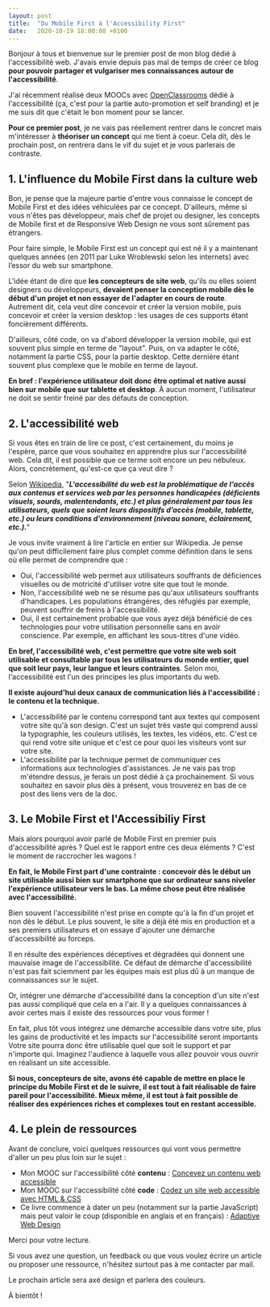 ```yaml
---
layout: post
title:  "Du Mobile First à l'Accessibility First"
date:   2020-10-19 18:00:00 +0100
---
```



Bonjour à tous et bienvenue sur le premier post de mon blog dédié à l'accessibilité web. J'avais envie depuis pas mal de temps de créer ce blog **pour pouvoir partager et vulgariser mes connaissances autour de l'accessibilité**.

J'ai récemment réalisé deux MOOCs avec [OpenClassrooms](https://openclassrooms.com/) dédié à l'accessibilité (ça, c'est pour la partie auto-promotion et self branding) et je me suis dit que c'était le bon moment pour se lancer.

**Pour ce premier post**, je ne vais pas réellement rentrer dans le concret mais m'intéresser à **théoriser un concept** qui me tient à coeur. Cela dit, dès le prochain post, on rentrera dans le vif du sujet et je vous parlerais de contraste.


## 1. L'influence du Mobile First dans la culture web

Bon, je pense que la majeure partie d'entre vous connaisse le concept de Mobile First et des idées véhiculées par ce concept. D'ailleurs, même si vous n'êtes pas développeur, mais chef de projet ou designer, les concepts de Mobile first et de Responsive Web Design ne vous sont sûrement pas étrangers.

Pour faire simple, le Mobile First est un concept qui est né il y a maintenant quelques années (en 2011 par Luke Wroblewski selon les internets) avec l’essor du web sur smartphone.

L'idée étant de dire que **les concepteurs de site web**, qu'ils ou elles soient designers ou développeurs, **devaient penser la conception mobile dès le début d'un projet et non essayer de l'adapter en cours de route**. Autrement dit, cela veut dire concevoir et créer la version mobile, puis concevoir et créer la version desktop : les usages de ces supports étant foncièrement différents.

D'ailleurs, côté code, on va d'abord développer la version mobile, qui est souvent plus simple en terme de "layout". Puis, on va adapter le côté, notamment la partie CSS, pour la partie desktop. Cette dernière étant souvent plus complexe que le mobile en terme de layout.

**En  bref : l'expérience utilisateur doit donc être optimal et native aussi bien sur mobile que sur tablette et desktop**. À aucun moment, l'utilisateur ne doit se sentir freiné par des défauts de conception.


## 2. L'accessibilité web

Si vous êtes en train de lire ce post, c'est certainement, du moins je l'espère, parce que vous souhaitez en apprendre plus sur l'accessibilité web. Cela dit, il est possible que ce terme soit encore un peu nébuleux. Alors, concrètement, qu'est-ce que ça veut dire ?

Selon [Wikipedia](https://fr.wikipedia.org/wiki/Accessibilit%C3%A9_du_web), "***L'accessibilité du web est la problématique de l'accès aux contenus et services web par les personnes handicapées (déficients visuels, sourds, malentendants, etc.) et plus généralement par tous les utilisateurs, quels que soient leurs dispositifs d’accès (mobile, tablette, etc.) ou leurs conditions d’environnement (niveau sonore, éclairement, etc.).***"

Je vous invite vraiment à lire l'article en entier sur Wikipedia. Je pense qu'on peut difficilement faire plus complet comme définition dans le sens où elle permet de comprendre que :
- Oui, l'accessibilité web permet aux utilisateurs souffrants de déficiences visuelles ou de motricité d'utiliser votre site que tout le monde.
- Non, l'accessibilité web ne se résume pas qu'aux utilisateurs souffrants d'handicapes. Les populations étrangères, des réfugiés par exemple, peuvent souffrir de freins à l'accessibilité.
- Oui, il est certainement probable que vous ayez déjà bénéficié de ces technologies pour votre utilisation personnelle sans en avoir conscience. Par exemple, en affichant les sous-titres d'une vidéo.

**En bref, l'accessibilité web, c'est permettre que votre site web soit utilisable et consultable par tous les utilisateurs du monde entier, quel que soit leur pays, leur langue et leurs contraintes**. Selon moi, l'accessibilité est l'un des principes les plus importants du web.


**Il existe aujourd'hui deux canaux de communication liés à l'accessibilité : le contenu et la technique.**

- L'accessibilité par le contenu correspond tant aux textes qui composent votre site qu'à son design. C'est un sujet très vaste qui comprend aussi la typographie, les couleurs utilisés, les textes, les vidéos, etc. C'est ce qui rend votre site unique et c'est ce pour quoi les visiteurs vont sur votre site.
- L'accessibilité par la technique permet de communiquer ces informations aux technologies d'assistances. Je ne vais pas trop m'étendre dessus, je ferais un post dédié à ça prochainement. Si vous souhaitez en savoir plus dès à présent, vous trouverez en bas de ce post des liens vers de la doc.


## 3. Le Mobile First et l'Accessibiliy First

Mais alors pourquoi avoir parlé de Mobile First en premier puis d'accessibilité après ? Quel est le rapport entre ces deux éléments ? C'est le moment de raccrocher les wagons !

**En fait, le Mobile First part d'une contrainte : concevoir dès le début un site utilisable aussi bien sur smartphone que sur ordinateur sans niveler l'expérience utilisateur vers le bas. La même chose peut être réalisée avec l'accessibilité.**

Bien souvent l'accessibilité n'est prise en compte qu'à la fin d'un projet et non dès le début. Le plus souvent, le site a déjà été mis en production et a ses premiers utilisateurs et on essaye d'ajouter une démarche d'accessibilité au forceps.

Il en résulte des expériences déceptives et dégradées qui donnent une mauvaise image de l'accessibilité. Ce défaut de démarche d'accessibilité n'est pas fait sciemment par les équipes mais est plus dû à un manque de connaissances sur le sujet.

Or, intégrer une démarche d'accessibilité dans la conception d'un site n'est pas aussi compliqué que cela en a l'air. Il y a quelques connaissances à avoir certes mais il existe des ressources pour vous former !

En fait, plus tôt vous intégrez une démarche accessible dans votre site, plus les gains de productivité et les impacts sur l'accessibilité seront importants Votre site pourra donc être utilisable quel que soit le support et par n'importe qui. Imaginez l'audience à laquelle vous allez pouvoir vous ouvrir en réalisant un site accessible.

**Si nous, concepteurs de site, avons été capable de mettre en place le principe du Mobile First et de le suivre, il est tout à fait réalisable de faire pareil pour l'accessibilité. Mieux même, il est tout à fait possible de réaliser des expériences riches et complexes tout en restant accessible.**


## 4. Le plein de ressources

Avant de conclure, voici quelques ressources qui vont vous permettre d'aller un peu plus loin sur le sujet :

- Mon MOOC sur l'accessibilité côté **contenu** : [Concevez un contenu web accessible](https://openclassrooms.com/fr/courses/6691346-concevez-un-contenu-web-accessible)
- Mon MOOC sur l'accessibilité côté **code** : [Codez un site web accessible avec HTML & CSS](https://openclassrooms.com/fr/courses/6691451-codez-un-site-web-accessible-avec-html-css)
- Ce livre commence à dater un peu (notamment sur la partie JavaScript) mais peut valoir le coup (disponible en anglais et en français) : [Adaptive Web Design](https://www.amazon.fr/Adaptive-Web-Design-Experiences-Progressive-ebook/dp/B018BI07OQ/ref=sr_1_3?__mk_fr_FR=%C3%85M%C3%85%C5%BD%C3%95%C3%91&dchild=1&keywords=adaptive+web+design&qid=1603554862&sr=8-3)


Merci pour votre lecture.

Si vous avez une question, un feedback ou que vous voulez écrire un article ou proposer une ressource, n'hésitez surtout pas à me contacter par mail.

Le prochain article sera axé design et parlera des couleurs.

À bientôt !
